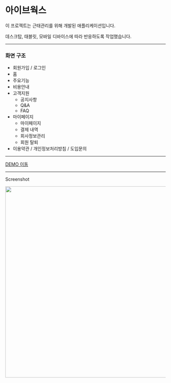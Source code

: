 # 아이브웍스

이 프로젝트는 근태관리를 위해 개발된 애플리케이션입니다.

데스크탑, 태블릿, 모바일 디바이스에 따라 반응하도록 작업했습니다.

---

### 화면 구조

- 회원가입 / 로그인
- 홈
- 주요기능
- 비용안내
- 고객지원
  - 공지사항
  - Q&A
  - FAQ
- 마이페이지
  - 마이페이지
  - 결제 내역
  - 회사정보관리
  - 회원 탈퇴
- 이용약관 / 개인정보처리방침 / 도입문의

---

<a href="https://haemi-jeon.github.io/PF-01/" target="_blank">DEMO 이동</a>

---

Screenshot

<img src="https://github.com/user-attachments/assets/cd75441d-44b4-4309-b9cd-1c87af954e9d" width="600" />
